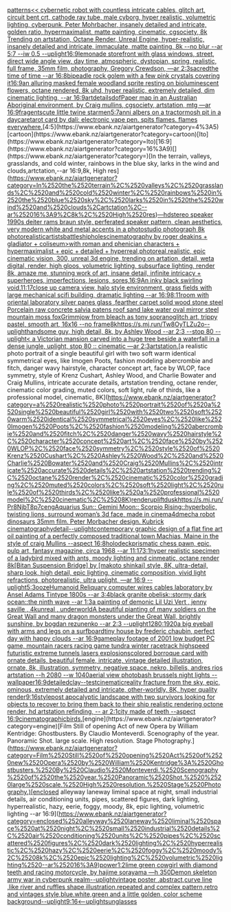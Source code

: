[patterns](https://www.ebank.nz/aiartgenerator?category=patterns)[<< cybernetic robot with countless intricate cables, glitch art, circuit bent crt, cathode ray tube, male cyborg, hyper realistic, volumetric lighting, cyberpunk, Peter Mohrbacher, insanely detailed and intricate, golden ratio, hypermaximalist, matte painting, cinematic, cgsociety, 8k Trending on artstation, Octane Render, Unreal Engine, hyper-realistic, insanely detailed and intricate, immaculate, matte painting, 8k --no blur --ar 5:7 --iw 0.5 --uplight](https://www.ebank.nz/aiartgenerator?category=%3C%3C%2520cybernetic%2520robot%2520with%2520countless%2520intricate%2520cables%2C%2520glitch%2520art%2C%2520circuit%2520bent%2520crt%2C%2520cathode%2520ray%2520tube%2C%2520male%2520cyborg%2C%2520hyper%2520realistic%2C%2520volumetric%2520lighting%2C%2520cyberpunk%2C%2520Peter%2520Mohrbacher%2C%2520insanely%2520detailed%2520and%2520intricate%2C%2520golden%2520ratio%2C%2520hypermaximalist%2C%2520matte%2520painting%2C%2520cinematic%2C%2520cgsociety%2C%25208k%2520Trending%2520on%2520artstation%2C%2520Octane%2520Render%2C%2520Unreal%2520Engine%2C%2520hyper-realistic%2C%2520insanely%2520detailed%2520and%2520intricate%2C%2520immaculate%2C%2520matte%2520painting%2C%25208k%2520--no%2520blur%2520--ar%25205%3A7%2520--iw%25200.5%2520--uplight)[16:9](https://www.ebank.nz/aiartgenerator?category=16%3A9)[lemonade storefront with glass windows, street, direct wide angle view, day time, atmospheric, dystopian, spring, realistic, full frame, 35mm film, photography, Gregory Crewdson, —ar 2:3](https://www.ebank.nz/aiartgenerator?category=lemonade%2520storefront%2520with%2520glass%2520windows%2C%2520street%2C%2520direct%2520wide%2520angle%2520view%2C%2520day%2520time%2C%2520atmospheric%2C%2520dystopian%2C%2520spring%2C%2520realistic%2C%2520full%2520frame%2C%252035mm%2520film%2C%2520photography%2C%2520Gregory%2520Crewdson%2C%2520%E2%80%94ar%25202%3A3)[sacred](https://www.ebank.nz/aiartgenerator?category=sacred)[the time of time --ar 16:8](https://www.ebank.nz/aiartgenerator?category=the%2520time%2520of%2520time%2520--ar%252016%3A8)[bipeadle rock golem with a few pink crystals covering it](https://www.ebank.nz/aiartgenerator?category=bipeadle%2520rock%2520golem%2520with%2520a%2520few%2520pink%2520crystals%2520covering%2520it)[16:9](https://www.ebank.nz/aiartgenerator?category=16%3A9)[an alluring masked female woodland sprite resting on bioluminescent flowers, octane rendered, 8k uhd, hyper realistic,  extremely detailed,  dim cinematic lighting, --ar 16:9](https://www.ebank.nz/aiartgenerator?category=an%2520alluring%2520masked%2520female%2520woodland%2520sprite%2520resting%2520on%2520bioluminescent%2520flowers%2C%2520octane%2520rendered%2C%25208k%2520uhd%2C%2520hyper%2520realistic%2C%2520%2520extremely%2520detailed%2C%2520%2520dim%2520cinematic%2520lighting%2C%2520--ar%252016%3A9)[art](https://www.ebank.nz/aiartgenerator?category=art)[details](https://www.ebank.nz/aiartgenerator?category=details)[dof](https://www.ebank.nz/aiartgenerator?category=dof)[Paper map in an Australian Aboriginal environment, by Craig mullins, cgsociety, artstation, mtg —ar 16:9](https://www.ebank.nz/aiartgenerator?category=Paper%2520map%2520in%2520an%2520Australian%2520Aboriginal%2520environment%2C%2520by%2520Craig%2520mullins%2C%2520cgsociety%2C%2520artstation%2C%2520mtg%2520%E2%80%94ar%252016%3A9)[fragents](https://www.ebank.nz/aiartgenerator?category=fragents)[cute little twine star](https://www.ebank.nz/aiartgenerator?category=cute%2520little%2520twine%2520star)[men](https://www.ebank.nz/aiartgenerator?category=men)[5:7](https://www.ebank.nz/aiartgenerator?category=5%3A7)[anni albers on a tractor](https://www.ebank.nz/aiartgenerator?category=anni%2520albers%2520on%2520a%2520tractor)[mosh pit in a daycare](https://www.ebank.nz/aiartgenerator?category=mosh%2520pit%2520in%2520a%2520daycare)[tarot card by dali: electronic vape pen. spits flames. flames everywhere.](https://www.ebank.nz/aiartgenerator?category=tarot%2520card%2520by%2520dali%3A%2520electronic%2520vape%2520pen.%2520spits%2520flames.%2520flames%2520everywhere.)[4:5](https://www.ebank.nz/aiartgenerator?category=4%3A5)[cartoon](https://www.ebank.nz/aiartgenerator?category=cartoon)[Ito](https://www.ebank.nz/aiartgenerator?category=Ito)[16:9](https://www.ebank.nz/aiartgenerator?category=16%3A9)[](https://www.ebank.nz/aiartgenerator?category=)[In the terrain, valleys, grasslands, and cold winter, rainbows in the blue sky, larks in the wind and clouds,artctation,--ar 16:9,8k, High res](https://www.ebank.nz/aiartgenerator?category=In%2520the%2520terrain%2C%2520valleys%2C%2520grasslands%2C%2520and%2520cold%2520winter%2C%2520rainbows%2520in%2520the%2520blue%2520sky%2C%2520larks%2520in%2520the%2520wind%2520and%2520clouds%2Cartctation%2C--ar%252016%3A9%2C8k%2C%2520High%2520res)[—hd](https://www.ebank.nz/aiartgenerator?category=%E2%80%94hd)[stereo speaker 1990s deiter rams braun style, perferated speaker pattern, clean aesthetics, very modern white and metal accents in a photostudio photograph 8k photorealistic](https://www.ebank.nz/aiartgenerator?category=stereo%2520speaker%25201990s%2520deiter%2520rams%2520braun%2520style%2C%2520perferated%2520speaker%2520pattern%2C%2520clean%2520aesthetics%2C%2520very%2520modern%2520white%2520and%2520metal%2520accents%2520in%2520a%2520photostudio%2520photograph%25208k%2520photorealistic)[artists](https://www.ebank.nz/aiartgenerator?category=artists)[battleship](https://www.ebank.nz/aiartgenerator?category=battleship)[holes](https://www.ebank.nz/aiartgenerator?category=holes)[cinematography by roger deakins  +  gladiator  +  coliseum>with roman and phenician characters  +  hypermaximalist  +  epic  +  detailed  +  hyperreal,photoreal,realistic, epic cinematic vision, 300, unreal 3d engine, trending on artation, detail, weta digital, render, high gloos, volumetric lighting, subsurface lighting, render 8k, amaze me, stunning work of art, insane detail, infinite intricacy  +  superheroes, imperfections, lesions, sores,](https://www.ebank.nz/aiartgenerator?category=cinematography%2520by%2520roger%2520deakins%2520%2520%2B%2520%2520gladiator%2520%2520%2B%2520%2520coliseum%3Ewith%2520roman%2520and%2520phenician%2520characters%2520%2520%2B%2520%2520hypermaximalist%2520%2520%2B%2520%2520epic%2520%2520%2B%2520%2520detailed%2520%2520%2B%2520%2520hyperreal%2Cphotoreal%2Crealistic%2C%2520epic%2520cinematic%2520vision%2C%2520300%2C%2520unreal%25203d%2520engine%2C%2520trending%2520on%2520artation%2C%2520detail%2C%2520weta%2520digital%2C%2520render%2C%2520high%2520gloos%2C%2520volumetric%2520lighting%2C%2520subsurface%2520lighting%2C%2520render%25208k%2C%2520amaze%2520me%2C%2520stunning%2520work%2520of%2520art%2C%2520insane%2520detail%2C%2520infinite%2520intricacy%2520%2520%2B%2520%2520superheroes%2C%2520imperfections%2C%2520lesions%2C%2520sores%2C)[16:9](https://www.ebank.nz/aiartgenerator?category=16%3A9)[An inky black swirling void,](https://www.ebank.nz/aiartgenerator?category=An%2520inky%2520black%2520swirling%2520void%2C)[11:17](https://www.ebank.nz/aiartgenerator?category=11%3A17)[close up camera view, halo style environment, grass fields with large mechanical scifi building, dramatic lighting --ar 16:9](https://www.ebank.nz/aiartgenerator?category=close%2520up%2520camera%2520view%2C%2520halo%2520style%2520environment%2C%2520grass%2520fields%2520with%2520large%2520mechanical%2520scifi%2520building%2C%2520dramatic%2520lighting%2520--ar%252016%3A9)[8:11](https://www.ebank.nz/aiartgenerator?category=8%3A11)[room with oriental laboratory silver panes glass ,fearther carpet solid wood stone steel Porcelain raw concrete salvia patens roof sand lake water oval mirror steel mountain moss fox](https://www.ebank.nz/aiartgenerator?category=room%2520with%2520oriental%2520laboratory%2520silver%2520panes%2520glass%2520%2Cfearther%2520carpet%2520solid%2520wood%2520stone%2520steel%2520Porcelain%2520raw%2520concrete%2520salvia%2520patens%2520roof%2520sand%2520lake%2520water%2520oval%2520mirror%2520steel%2520mountain%2520moss%2520fox)[Grimmjow from bleach as tony soprano](https://www.ebank.nz/aiartgenerator?category=Grimmjow%2520from%2520bleach%2520as%2520tony%2520soprano)[glitch art, trippy pastel,  smooth art, 16x16 --no frame](https://www.ebank.nz/aiartgenerator?category=glitch%2520art%2C%2520trippy%2520pastel%2C%2520%2520smooth%2520art%2C%252016x16%2520--no%2520frame)[8k](https://www.ebank.nz/aiartgenerator?category=8k)[<https://s.mj.run/Tw8OyTLZu2o>](https://www.ebank.nz/aiartgenerator?category=%3Chttps%3A//s.mj.run/Tw8OyTLZu2o%3E)[--uplight](https://www.ebank.nz/aiartgenerator?category=--uplight)[handsome guy, high detail, 8k, by Ashley Wood --ar 2:3 --stop 80 --uplight](https://www.ebank.nz/aiartgenerator?category=handsome%2520guy%2C%2520high%2520detail%2C%25208k%2C%2520by%2520Ashley%2520Wood%2520--ar%25202%3A3%2520--stop%252080%2520--uplight)[< a Victorian mansion carved into a huge tree beside a waterfall in a dense jungle, uplight, stop 80 :: cinematic —ar 2:3](https://www.ebank.nz/aiartgenerator?category=%3C%2520a%2520Victorian%2520mansion%2520carved%2520into%2520a%2520huge%2520tree%2520beside%2520a%2520waterfall%2520in%2520a%2520dense%2520jungle%2C%2520uplight%2C%2520stop%252080%2520%3A%3A%2520cinematic%2520%E2%80%94ar%25202%3A3)[artstation.](https://www.ebank.nz/aiartgenerator?category=artstation.)[a realistic photo portrait of a single beautiful girl with two soft warm identical symmetrical eyes, like Imogen Poots, fashion modeling abercrombie and fitch, danger wavy hairstyle, character concept art, face by WLOP, face symmetry, style of Krenz Cushart, Ashley Wood, and Charlie Bowater and Craig Mullins, intricate accurate details, artstation trending, octane render, cinematic color grading, muted colors, soft light, rule of thirds, like a professional model, cinematic, 8K](https://www.ebank.nz/aiartgenerator?category=a%2520realistic%2520photo%2520portrait%2520of%2520a%2520single%2520beautiful%2520girl%2520with%2520two%2520soft%2520warm%2520identical%2520symmetrical%2520eyes%2C%2520like%2520Imogen%2520Poots%2C%2520fashion%2520modeling%2520abercrombie%2520and%2520fitch%2C%2520danger%2520wavy%2520hairstyle%2C%2520character%2520concept%2520art%2C%2520face%2520by%2520WLOP%2C%2520face%2520symmetry%2C%2520style%2520of%2520Krenz%2520Cushart%2C%2520Ashley%2520Wood%2C%2520and%2520Charlie%2520Bowater%2520and%2520Craig%2520Mullins%2C%2520intricate%2520accurate%2520details%2C%2520artstation%2520trending%2C%2520octane%2520render%2C%2520cinematic%2520color%2520grading%2C%2520muted%2520colors%2C%2520soft%2520light%2C%2520rule%2520of%2520thirds%2C%2520like%2520a%2520professional%2520model%2C%2520cinematic%2C%25208K)[render](https://www.ebank.nz/aiartgenerator?category=render)[uplift](https://www.ebank.nz/aiartgenerator?category=uplift)[dusk](https://www.ebank.nz/aiartgenerator?category=dusk)[<https://s.mj.run/Pr8NjbT8p7c>](https://www.ebank.nz/aiartgenerator?category=%3Chttps%3A//s.mj.run/Pr8NjbT8p7c%3E)[eng](https://www.ebank.nz/aiartgenerator?category=eng)[Aquarius Sun:: Gemini Moon:: Scorpio Rising::](https://www.ebank.nz/aiartgenerator?category=Aquarius%2520Sun%3A%3A%2520Gemini%2520Moon%3A%3A%2520Scorpio%2520Rising%3A%3A)[hyperbolic, twisting lions, surround woman’s 3d face, made in cinema4d](https://www.ebank.nz/aiartgenerator?category=hyperbolic%2C%2520twisting%2520lions%2C%2520surround%2520woman%E2%80%99s%25203d%2520face%2C%2520made%2520in%2520cinema4d)[mecha robot dinosaurs 35mm film. Peter Morbacher design. Kubrick cinematography](https://www.ebank.nz/aiartgenerator?category=mecha%2520robot%2520dinosaurs%252035mm%2520film.%2520Peter%2520Morbacher%2520design.%2520Kubrick%2520cinematography)[detail](https://www.ebank.nz/aiartgenerator?category=detail)[--uplight](https://www.ebank.nz/aiartgenerator?category=--uplight)[contemporary graphic design of a flat fine art oil painting of a perfectly composed traditional town Machias, Maine in the style of craig Mullins --aspect 16:8](https://www.ebank.nz/aiartgenerator?category=contemporary%2520graphic%2520design%2520of%2520a%2520flat%2520fine%2520art%2520oil%2520painting%2520of%2520a%2520perfectly%2520composed%2520traditional%2520town%2520Machias%2C%2520Maine%2520in%2520the%2520style%2520of%2520craig%2520Mullins%2520--aspect%252016%3A8)[holodeck](https://www.ebank.nz/aiartgenerator?category=holodeck)[prismatic chess pawn, epic, pulp art, fantasy magazine, circa 1968 --ar 11:17](https://www.ebank.nz/aiartgenerator?category=prismatic%2520chess%2520pawn%2C%2520epic%2C%2520pulp%2520art%2C%2520fantasy%2520magazine%2C%2520circa%25201968%2520--ar%252011%3A17)[3:1](https://www.ebank.nz/aiartgenerator?category=3%3A1)[hyper realistic  specimen of a ladybird mixed with ants, moody lighting and cinmeatic, octane render 8k](https://www.ebank.nz/aiartgenerator?category=hyper%2520realistic%2520%2520specimen%2520of%2520a%2520ladybird%2520mixed%2520with%2520ants%2C%2520moody%2520lighting%2520and%2520cinmeatic%2C%2520octane%2520render%25208k)[[Bitan Suspension Bridge] by [makoto shinkai] style, 8K, ultra-detail, sharp look, high detail, epic lighting, cinematic composition, vivid light refractions, photorealistic, ultra uplight, —ar 16:9 --uplight](https://www.ebank.nz/aiartgenerator?category=%5BBitan%2520Suspension%2520Bridge%5D%2520by%2520%5Bmakoto%2520shinkai%5D%2520style%2C%25208K%2C%2520ultra-detail%2C%2520sharp%2520look%2C%2520high%2520detail%2C%2520epic%2520lighting%2C%2520cinematic%2520composition%2C%2520vivid%2520light%2520refractions%2C%2520photorealistic%2C%2520ultra%2520uplight%2C%2520%E2%80%94ar%252016%3A9%2520--uplight)[5:3](https://www.ebank.nz/aiartgenerator?category=5%3A3)[ooze](https://www.ebank.nz/aiartgenerator?category=ooze)[Humanoid Reliquary computer wires cables laboratory by Ansel Adams Tintype 1800s --ar 3:4](https://www.ebank.nz/aiartgenerator?category=Humanoid%2520Reliquary%2520computer%2520wires%2520cables%2520laboratory%2520by%2520Ansel%2520Adams%2520Tintype%25201800s%2520--ar%25203%3A4)[black granite obelisk::stormy dark ocean::the ninth wave  --ar 1:3](https://www.ebank.nz/aiartgenerator?category=black%2520granite%2520obelisk%3A%3Astormy%2520dark%2520ocean%3A%3Athe%2520ninth%2520wave%2520%2520--ar%25201%3A3)[a painting of demonic Lil Uzi Vert   , jenny saville , 4kunreal , underworld](https://www.ebank.nz/aiartgenerator?category=a%2520painting%2520of%2520demonic%2520Lil%2520Uzi%2520Vert%2520%2520%2520%2C%2520jenny%2520saville%2520%2C%25204kunreal%2520%2C%2520underworld)[A beautiful pianting of many soldiers on the Great Wall and many dragon monsters under the Great Wall, brightly sunshine, by bogdan rezunenko --ar 2:3 --uplight](https://www.ebank.nz/aiartgenerator?category=A%2520beautiful%2520pianting%2520of%2520many%2520soldiers%2520on%2520the%2520Great%2520Wall%2520and%2520many%2520dragon%2520monsters%2520under%2520the%2520Great%2520Wall%2C%2520brightly%2520sunshine%2C%2520by%2520bogdan%2520rezunenko%2520--ar%25202%3A3%2520--uplight)[1280:1920](https://www.ebank.nz/aiartgenerator?category=1280%3A1920)[a big eyeball with arms and legs on a surfboard](https://www.ebank.nz/aiartgenerator?category=a%2520big%2520eyeball%2520with%2520arms%2520and%2520legs%2520on%2520a%2520surfboard)[tiny house by frederic chaubin, perfect day with happy clouds --ar 16:9](https://www.ebank.nz/aiartgenerator?category=tiny%2520house%2520by%2520frederic%2520chaubin%2C%2520perfect%2520day%2520with%2520happy%2520clouds%2520--ar%252016%3A9)[gameplay footage of 2001 low budget PC game, mountain racers racing game tundra winter racetrack highspeed futuristic extreme tunnels lasers explosions](https://www.ebank.nz/aiartgenerator?category=gameplay%2520footage%2520of%25202001%2520low%2520budget%2520PC%2520game%2C%2520mountain%2520racers%2520racing%2520game%2520tundra%2520winter%2520racetrack%2520highspeed%2520futuristic%2520extreme%2520tunnels%2520lasers%2520explosions)[colored borroque card with ornate details, beautiful female, intricate, vintage detailed illustration, ornate, 8k, illustration, symmetry, negative space, nekro, billelis, andres rios artstation --h 2080 --w 1040](https://www.ebank.nz/aiartgenerator?category=colored%2520borroque%2520card%2520with%2520ornate%2520details%2C%2520beautiful%2520female%2C%2520intricate%2C%2520vintage%2520detailed%2520illustration%2C%2520ornate%2C%25208k%2C%2520illustration%2C%2520symmetry%2C%2520negative%2520space%2C%2520nekro%2C%2520billelis%2C%2520andres%2520rios%2520artstation%2520--h%25202080%2520--w%25201040)[aerial view photobash brussels night lights --wallpaper](https://www.ebank.nz/aiartgenerator?category=aerial%2520view%2520photobash%2520brussels%2520night%2520lights%2520--wallpaper)[16:9](https://www.ebank.nz/aiartgenerator?category=16%3A9)[detailed](https://www.ebank.nz/aiartgenerator?category=detailed)[clay](https://www.ebank.nz/aiartgenerator?category=clay)[--test](https://www.ebank.nz/aiartgenerator?category=--test)[cinematic](https://www.ebank.nz/aiartgenerator?category=cinematic)[reality fracture from the sky, epic, ominous, extremely detailed and intricate, other-worldly, 8K, hyper quality render](https://www.ebank.nz/aiartgenerator?category=reality%2520fracture%2520from%2520the%2520sky%2C%2520epic%2C%2520ominous%2C%2520extremely%2520detailed%2520and%2520intricate%2C%2520other-worldly%2C%25208K%2C%2520hyper%2520quality%2520render)[9:16](https://www.ebank.nz/aiartgenerator?category=9%3A16)[style](https://www.ebank.nz/aiartgenerator?category=style)[post apocalyptic landscape with two survivors looking for objects to recover to bring them back to their ship realistic rendering octone render, hd artstation refinding, -- ar 2:1](https://www.ebank.nz/aiartgenerator?category=post%2520apocalyptic%2520landscape%2520with%2520two%2520survivors%2520looking%2520for%2520objects%2520to%2520recover%2520to%2520bring%2520them%2520back%2520to%2520their%2520ship%2520realistic%2520rendering%2520octone%2520render%2C%2520hd%2520artstation%2520refinding%2C%2520--%2520ar%25202%3A1)[city made of teeth --aspect 16:9](https://www.ebank.nz/aiartgenerator?category=city%2520made%2520of%2520teeth%2520--aspect%252016%3A9)[cinematographic](https://www.ebank.nz/aiartgenerator?category=cinematographic)[birds.](https://www.ebank.nz/aiartgenerator?category=birds.)[engine](https://www.ebank.nz/aiartgenerator?category=engine)[Film Still of opening Act of new Opera by William Kentridge: Ghostbusters. By Claudio Monteverdi. Scenography of the year. Panoramic Shot.  large scale. High resolution. Stage Photography.](https://www.ebank.nz/aiartgenerator?category=Film%2520Still%2520of%2520opening%2520Act%2520of%2520new%2520Opera%2520by%2520William%2520Kentridge%3A%2520Ghostbusters.%2520By%2520Claudio%2520Monteverdi.%2520Scenography%2520of%2520the%2520year.%2520Panoramic%2520Shot.%2520%2520large%2520scale.%2520High%2520resolution.%2520Stage%2520Photography.)[enclosed alleyway laneway liminal space at night, small industrial details, air conditioning units, pipes, scattered figures, dark lighting, hyperrealistic, hazy, eerie, foggy, moody, 8k, epic lighting, volumetric lighting --ar 16:9](https://www.ebank.nz/aiartgenerator?category=enclosed%2520alleyway%2520laneway%2520liminal%2520space%2520at%2520night%2C%2520small%2520industrial%2520details%2C%2520air%2520conditioning%2520units%2C%2520pipes%2C%2520scattered%2520figures%2C%2520dark%2520lighting%2C%2520hyperrealistic%2C%2520hazy%2C%2520eerie%2C%2520foggy%2C%2520moody%2C%25208k%2C%2520epic%2520lighting%2C%2520volumetric%2520lighting%2520--ar%252016%3A9)[power](https://www.ebank.nz/aiartgenerator?category=power)[1:2](https://www.ebank.nz/aiartgenerator?category=1%3A2)[lime green cowgirl with diamond teeth and racing motorcycle, by hajime sorayama —h 350](https://www.ebank.nz/aiartgenerator?category=lime%2520green%2520cowgirl%2520with%2520diamond%2520teeth%2520and%2520racing%2520motorcycle%2C%2520by%2520hajime%2520sorayama%2520%E2%80%94h%2520350)[Demon skeleton army war in cyberpunk realm](https://www.ebank.nz/aiartgenerator?category=Demon%2520skeleton%2520army%2520war%2520in%2520cyberpunk%2520realm)[--uplight](https://www.ebank.nz/aiartgenerator?category=--uplight)[vintage poster ,abstract,curve line ,like river and ruffles shape,illustration,repeated and complex pattern,retro and vintages style,blue.white,green and a little golden, color scheme background](https://www.ebank.nz/aiartgenerator?category=vintage%2520poster%2520%2Cabstract%2Ccurve%2520line%2520%2Clike%2520river%2520and%2520ruffles%2520shape%2Cillustration%2Crepeated%2520and%2520complex%2520pattern%2Cretro%2520and%2520vintages%2520style%2Cblue.white%2Cgreen%2520and%2520a%2520little%2520golden%2C%2520color%2520scheme%2520background)[--uplight](https://www.ebank.nz/aiartgenerator?category=--uplight)[9:16](https://www.ebank.nz/aiartgenerator?category=9%3A16)[<--uplight](https://www.ebank.nz/aiartgenerator?category=%3C--uplight)[sunglasses](https://www.ebank.nz/aiartgenerator?category=sunglasses)